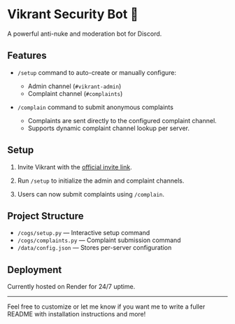 # Vikrant Security Bot 🔐

A powerful anti-nuke and moderation bot for Discord.

## Features

- `/setup` command to auto-create or manually configure:
  - Admin channel (`#vikrant-admin`)
  - Complaint channel (`#complaints`)

- `/complain` command to submit anonymous complaints
  - Complaints are sent directly to the configured complaint channel.
  - Supports dynamic complaint channel lookup per server.

## Setup

1. Invite Vikrant with the [official invite link](https://discord.com/oauth2/authorize?client_id=1390545148139802735&permissions=8&scope=bot+applications.commands).

2. Run `/setup` to initialize the admin and complaint channels.

3. Users can now submit complaints using `/complain`.

## Project Structure

- `/cogs/setup.py` — Interactive setup command
- `/cogs/complaints.py` — Complaint submission command
- `/data/config.json` — Stores per-server configuration

## Deployment

Currently hosted on Render for 24/7 uptime.

---

Feel free to customize or let me know if you want me to write a fuller README with installation instructions and more!
